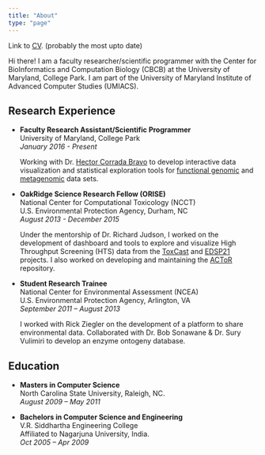```yaml
---
title: "About"
type: "page"
---
```


Link to [CV](http://drive.google.com/file/d/1bM65PGdhiUalp7Upj7T-9onLSHCZa4Y8/view?usp=sharing). (probably the most upto date)

Hi there! I am a faculty researcher/scientific programmer with the Center for BioInformatics and Computation Biology (CBCB) at the University of Maryland, College Park. I am part of the University of Maryland Institute of Advanced Computer Studies (UMIACS).

## Research Experience

- **Faculty Research Assistant/Scientific Programmer**<br/>
    University of Maryland, College Park<br/>
    _January 2016 - Present_

    Working with Dr. [Hector Corrada Bravo](http://hcbravo.org) to develop interactive data visualization and statistical exploration tools for [functional genomic](http://www.epiviz.org) and [metagenomic](http://www.metaviz.org) data sets.

- **OakRidge Science Research Fellow (ORISE)**<br/>
    National Center for Computational Toxicology (NCCT)<br/>
    U.S. Environmental Protection Agency, Durham, NC<br/>
    _August 2013 - December 2015_

    Under the mentorship of Dr. Richard Judson, I worked on the development of dashboard and tools to explore and visualize High Throughput Screening (HTS) data from the [ToxCast](http://actor.epa.gov/dashboard) and [EDSP21](http://actor.epa.gov/edsp21) projects. I also worked on developing and maintaining the [ACToR](http://actor.epa.gov/) repository.

- **Student Research Trainee**<br/>
    National Center for Environmental Assessment (NCEA)<br/>
    U.S. Environmental Protection Agency, Arlington, VA<br/>
    _September 2011 – August 2013_

    I worked with Rick Ziegler on the development of a platform to share environmental data. Collaborated with Dr. Bob Sonawane & Dr. Sury Vulimiri to develop an enzyme ontogeny database.

## Education

- **Masters in Computer Science**<br/>
    North Carolina State University, Raleigh, NC.<br/>
    _August 2009 – May 2011_

- **Bachelors in Computer Science and Engineering**<br/>
    V.R. Siddhartha Engineering College<br/>
    Affiliated to Nagarjuna University, India.<br/>
    _Oct 2005 – Apr 2009_
